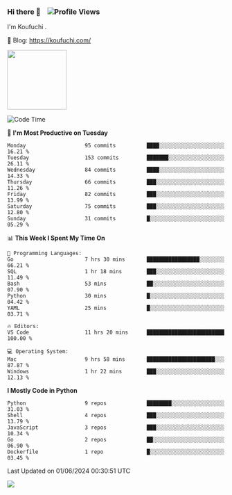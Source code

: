 ### Hi there 👋 &nbsp;&nbsp; ![Profile Views](https://komarev.com/ghpvc/?username=Koufuchi&base=200)

I'm Koufuchi . 

📔 Blog: <https://koufuchi.com/>

<img align="" height="137px" src="https://github-readme-stats-seven-nu-30.vercel.app/api?username=Koufuchi&hide=issues,contribs&hide_rank=true&show_icons=true&line_height=21&theme=radical&locale=en" />
<!-- <img align="" height="137px" src="https://github-readme-stats-seven-nu-30.vercel.app/api/top-langs/?username=Koufuchi&layout=compact&hide=blade,html,css,pug,scss&theme=radical&locale=en" /> -->

<!--START_SECTION:waka-->
![Code Time](http://img.shields.io/badge/Code%20Time-620%20hrs%2012%20mins-blue)

📅 **I'm Most Productive on Tuesday** 

```text
Monday                   95 commits          ████░░░░░░░░░░░░░░░░░░░░░   16.21 % 
Tuesday                  153 commits         ███████░░░░░░░░░░░░░░░░░░   26.11 % 
Wednesday                84 commits          ████░░░░░░░░░░░░░░░░░░░░░   14.33 % 
Thursday                 66 commits          ███░░░░░░░░░░░░░░░░░░░░░░   11.26 % 
Friday                   82 commits          ███░░░░░░░░░░░░░░░░░░░░░░   13.99 % 
Saturday                 75 commits          ███░░░░░░░░░░░░░░░░░░░░░░   12.80 % 
Sunday                   31 commits          █░░░░░░░░░░░░░░░░░░░░░░░░   05.29 % 
```


📊 **This Week I Spent My Time On** 

```text
💬 Programming Languages: 
Go                       7 hrs 30 mins       █████████████████░░░░░░░░   66.21 % 
SQL                      1 hr 18 mins        ███░░░░░░░░░░░░░░░░░░░░░░   11.49 % 
Bash                     53 mins             ██░░░░░░░░░░░░░░░░░░░░░░░   07.90 % 
Python                   30 mins             █░░░░░░░░░░░░░░░░░░░░░░░░   04.42 % 
YAML                     25 mins             █░░░░░░░░░░░░░░░░░░░░░░░░   03.71 % 

🔥 Editors: 
VS Code                  11 hrs 20 mins      █████████████████████████   100.00 % 

💻 Operating System: 
Mac                      9 hrs 58 mins       ██████████████████████░░░   87.87 % 
Windows                  1 hr 22 mins        ███░░░░░░░░░░░░░░░░░░░░░░   12.13 % 
```

**I Mostly Code in Python** 

```text
Python                   9 repos             ████████░░░░░░░░░░░░░░░░░   31.03 % 
Shell                    4 repos             ███░░░░░░░░░░░░░░░░░░░░░░   13.79 % 
JavaScript               3 repos             ███░░░░░░░░░░░░░░░░░░░░░░   10.34 % 
Go                       2 repos             ██░░░░░░░░░░░░░░░░░░░░░░░   06.90 % 
Dockerfile               1 repo              █░░░░░░░░░░░░░░░░░░░░░░░░   03.45 % 
```




 Last Updated on 01/06/2024 00:30:51 UTC
<!--END_SECTION:waka-->

![](https://hit.yhype.me/github/profile?user_id=46078832)
